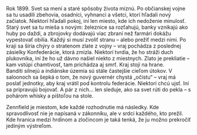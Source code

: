 Rok 1899. Svet sa mení a staré spôsoby života miznú. Po občianskej vojne sa tu usadili zbehovia, osadníci, vyhnanci a všetci, ktorí hľadali nový začiatok. Niektorí hľadali pokoj, iní len miesto, kde ich nedoženie minulosť. Starý svet sa tu mieša s novým: železnice sa rozťahujú, banky vznikajú ako huby po daždi, a zbrojovky dodávajú viac zbraní než farmári dokážu vypestovať obilia. Každý si musí zvoliť stranu – alebo prežiť medzi nimi. Po kraji sa šíria chýry o stratenom zlate z vojny – vraj pochádza z poslednej zásielky Konfederácie, ktorá zmizla. Niektorí tvrdia, že ho stráži duch plukovníka, iní že ho už dávno našiel niekto z miestnych. Zlato je prekliatie – kam vstúpi chamtivosť, tam prichádza aj smrť. Kraj stojí na hrane.  
Banditi silnejú a indiánske územia sú stále častejšie cieľom útokov. V saloonoch sa šepká o tom, že nový guvernér chystá „očistu“ – vraj má poslať jednotky, aby kraj vrátil pod kontrolu federácie. Niektorí chcú ujsť. Iní sa pripravujú bojovať. A pár z nich... len sleduje, ako sa svet rúti do pekla – s pohárom whisky a pištoľou na stole.

Zennfield je miestom, kde každé rozhodnutie má následky. Kde spravodlivosť nie je napísaná v zákonníku, ale v srdci každého, kto prežil. Kde hranica medzi hrdinom a zločincom je taká tenká, že ju možno prekročiť jediným výstreľom.
